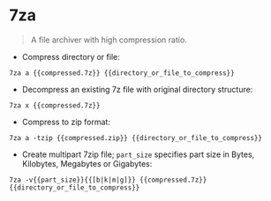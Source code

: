 # 7za

> A file archiver with high compression ratio.

- Compress directory or file:

`7za a {{compressed.7z}} {{directory_or_file_to_compress}}`

- Decompress an existing 7z file with original directory structure:

`7za x {{compressed.7z}}`

- Compress to zip format:

`7za a -tzip {{compressed.zip}} {{directory_or_file_to_compress}}`

- Create multipart 7zip file; `part_size` specifies part size in Bytes, Kilobytes, Megabytes or Gigabytes:

`7za -v{{part_size}}{{[b|k|m|g]}} {{compressed.7z}} {{directory_or_file_to_compress}}`
